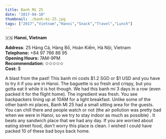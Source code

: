 ```yaml
---
title: Banh Mì 25
date: "2017-04-10"
thumbnail: ./banh-mi-25.jpg
tags: ["2017","Vietnam","Hanoi","Snack","Travel","Lunch"]
---
```

🇻🇳 **Hanoi, Vietnam**

**Address**: 25 Hàng Cá, Hàng Bồ, Hoàn Kiếm, Hà Nội, Vietnam  
**Telephone:** +84 97 766 88 95  
**Opening Hours:** 7AM-9PM  
**Recommendation**: ✩✩✩✩✩​  
**Cost:** $

A blast from the past! This banh mi costs $1.2 SGD or $1 USD and you have to try it if you are in Hanoi. The baguette is so fresh and crispy, but you gotta eat it while it is hot though. We had this banh mi 3 days in a row (even packed it for the flight home). The ingredient was fresh. You see backpackers lining up at 10AM for a light breakfast. Unlike some of the other banh mi places, Banh Mì 25 had a small sitting area for the guests. You can chill there and people watch or not (the air pollution was pretty bad when we were in Hanoi, so we try to stay indoor as much as possible) . It beats any sandwich place that we had any day. If you are worried about eating street food, don't worry this place is clean. I wished I could have packed 10 of these bad boys back home.